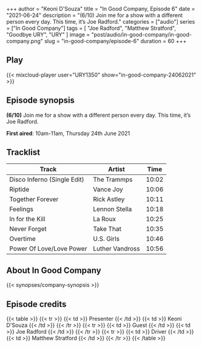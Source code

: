 +++
author = "Keoni D'Souza"
title = "In Good Company, Episode 6"
date = "2021-06-24"
description = "(6/10) Join me for a show with a different person every day. This time, it’s Joe Radford."
categories = ["audio"]
series = ["In Good Company"]
tags = [
    "Joe Radford",
    "Matthew Stratford",
    "Goodbye URY",
    "URY"
]
image = "post/audio/in-good-company/in-good-company.png"
slug = "in-good-company/episode-6"
duration = 60
+++

## Play

{{< mixcloud-player user="URY1350" show="in-good-company-24062021" >}}

## Episode synopsis

**(6/10)** Join me for a show with a different person every day. This time, it’s Joe Radford.

**First aired**: 10am-11am, Thursday 24th June 2021

## Tracklist

| Track                       | Artist          | Time  |
|-----------------------------|-----------------|-------|
| Disco Inferno (Single Edit) | The Trammps     | 10:02 |
| Riptide                     | Vance Joy       | 10:06 |
| Together Forever            | Rick Astley     | 10:11 |
| Feelings                    | Lennon Stella   | 10:18 |
| In for the Kill             | La Roux         | 10:25 |
| Never Forget                | Take That       | 10:35 |
| Overtime                    | U.S. Girls      | 10:46 |
| Power Of Love/Love Power    | Luther Vandross | 10:56 |

## About In Good Company

{{< synopses/company-synopsis >}}

## Episode credits

{{< table >}}
    {{< tr >}}
        {{< td >}}
            Presenter
        {{< /td >}}
        {{< td >}}
            Keoni D'Souza
        {{< /td >}}
    {{< /tr >}}
    {{< tr >}}
        {{< td >}}
            Guest
        {{< /td >}}
        {{< td >}}
            Joe Radford
        {{< /td >}}
    {{< /tr >}}
    {{< tr >}}
        {{< td >}}
            Driver
        {{< /td >}}
        {{< td >}}
            Matthew Stratford
        {{< /td >}}
    {{< /tr >}}
{{< /table >}}